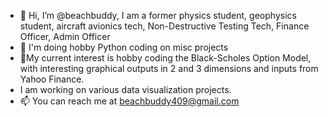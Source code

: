 - 👋 Hi, I’m @beachbuddy, I am a former physics student, geophysics student, aircraft avionics tech, Non-Destructive Testing Tech, Finance Officer, Admin Officer
- 👀 I'm doing hobby Python coding on misc projects
- 🌱My current interest is hobby coding the Black-Scholes Option Model, with interesting graphical outputs in 2 and 3 dimensions and inputs from Yahoo Finance.
- I am working on various data visualization projects.
- 📫 You can reach me at beachbuddy409@gmail.com

<!---
beachbuddy/beachbuddy is a ✨ special ✨ repository because its `README.md` (this file) appears on your GitHub profile.
You can click the Preview link to take a look at your changes.
--->
